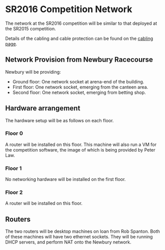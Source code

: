 # SR2016 Competition Network

The network at the SR2016 competition will be similar to that deployed
at the SR2015 competition.

Details of the cabling and cable protection can be found on the
[cabling page](network/cabling).

## Network Provision from Newbury Racecourse

Newbury will be providing:

* Ground floor: One network socket at arena-end of the building.
* First floor: One network socket, emerging from the canteen area.
* Second floor: One network socket, emerging from betting shop.

## Hardware arrangement

The hardware setup will be as follows on each floor.

### Floor 0

A router will be installed on this floor.  This machine will also run
a VM for the competition software, the image of which is being
provided by Peter Law.

### Floor 1

No networking hardware will be installed on the first floor.

### Floor 2

A router will be installed on this floor.

## Routers

The two routers will be desktop machines on loan from Rob Spanton.
Both of these machines will have two ethernet sockets.  They will be
running DHCP servers, and perform NAT onto the Newbury network.

